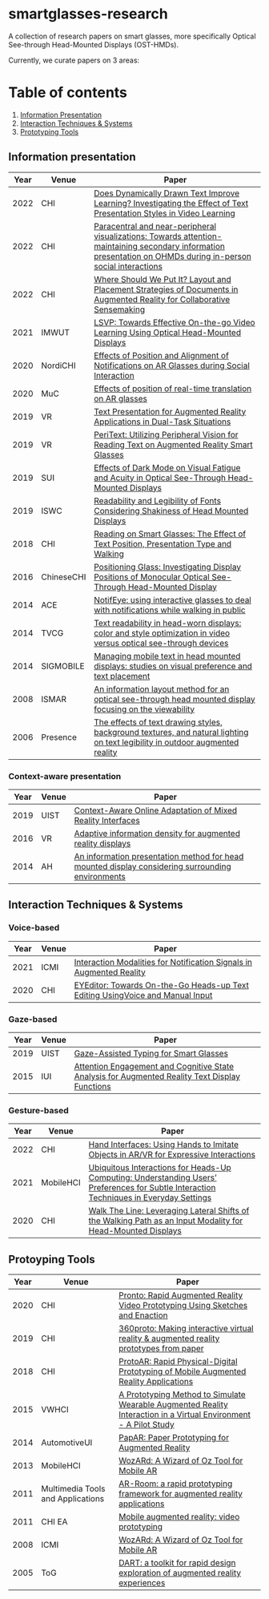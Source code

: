 # smartglasses-research
A collection of research papers on smart glasses, more specifically Optical See-through Head-Mounted Displays (OST-HMDs). 

Currently, we curate papers on 3 areas:

# Table of contents
1. [Information Presentation](#design)
2. [Interaction Techniques & Systems](#interaction)
3. [Prototyping Tools](#prototype)

## Information presentation <a name="design"></a>

| Year | Venue | Paper                                                                                                                                                            |
|------|-------|------------------------------------------------------------------------------------------------------------------------------------------------------------------|
| 2022 | CHI   | [Does Dynamically Drawn Text Improve Learning? Investigating the Effect of Text Presentation Styles in Video Learning](https://doi.org/10.1145/3491102.3517499)  |
| 2022 | CHI   | [Paracentral and near-peripheral visualizations: Towards attention-maintaining secondary information presentation on OHMDs during in-person social interactions](https://doi.org/10.1145/3491102.3502127)  |
| 2022 | CHI   | [Where Should We Put It? Layout and Placement Strategies of Documents in Augmented Reality for Collaborative Sensemaking](https://doi.org/10.1145/3491102.3501946)  |
| 2021 | IMWUT | [LSVP: Towards Effective On-the-go Video Learning Using Optical Head-Mounted Displays](https://doi.org/10.1145/3448118)                                          |
| 2020 | NordiCHI   | [Effects of Position and Alignment of Notifications on AR Glasses during Social Interaction](https://doi.org/10.1145/3419249.3420095)                       |
| 2020 | MuC   		| [Effects of position of real-time translation on AR glasses](https://doi.org/10.1145/3404983.3405523)                       |
| 2019 | VR   		| [Text Presentation for Augmented Reality Applications in Dual-Task Situations](https://doi.org/10.1109/VR.2019.8797992)                             |
| 2019 | VR   		| [PeriText: Utilizing Peripheral Vision for Reading Text on Augmented Reality Smart Glasses](https://doi.org/10.1109/VR.2019.8798065)                             |
| 2019 | SUI   		| [Effects of Dark Mode on Visual Fatigue and Acuity in Optical See-Through Head-Mounted Displays](https://doi.org/10.1145/3357251.3357584)                             |
| 2019 | ISWC   	| [Readability and Legibility of Fonts Considering Shakiness of Head Mounted Displays](https://doi.org/10.1145/3341163.3347748)                             |
| 2018 | CHI   		| [Reading on Smart Glasses: The Effect of Text Position, Presentation Type and Walking](https://doi.org/10.1145/3173574.3173619)                             |
| 2016 | ChineseCHI | [Positioning Glass: Investigating Display Positions of Monocular Optical See-Through Head-Mounted Display](https://doi.org/10.1145/2948708.2948713)          |
| 2014 | ACE 		| [NotifEye: using interactive glasses to deal with notifications while walking in public](https://doi.org/10.1145/2663806.2663824)    |
| 2014 | TVCG 		| [Text readability in head-worn displays: color and style optimization in video versus optical see-through devices](https://doi.org/10.1109/TVCG.2013.86)    |
| 2014 | SIGMOBILE 	| [Managing mobile text in head mounted displays: studies on visual preference and text placement](https://doi.org/10.1145/2636242.2636246)    |
| 2008 | ISMAR 		| [An information layout method for an optical see-through head mounted display focusing on the viewability](https://doi.org/10.1109/ISMAR.2008.4637340)    |
| 2006 | Presence   | [The effects of text drawing styles, background textures, and natural lighting on text legibility in outdoor augmented reality](https://doi.org/10.1162/pres.2006.15.1.16)|

### Context-aware presentation

| Year | Venue | Paper                                                                                                                                                            |
|------|-------|------------------------------------------------------------------------------------------------------------------------------------------------------------------|
| 2019 | UIST  | [Context-Aware Online Adaptation of Mixed Reality Interfaces](https://doi.org/10.1145/3332165.3347945)    |
| 2016 | VR    | [Adaptive information density for augmented reality displays](https://doi.org/10.1109/VR.2016.7504691)    |
| 2014 | AH    | [An information presentation method for head mounted display considering surrounding environments](https://doi.org/10.1145/2582051.2582098)    |

## Interaction Techniques & Systems <a name="interaction"></a>

### Voice-based 

| Year | Venue | Paper                                                                                                                                                            |
|------|-------|------------------------------------------------------------------------------------------------------------------------------------------------------------------|
| 2021 | ICMI  | [Interaction Modalities for Notification Signals in Augmented Reality](https://doi.org/10.1145/3462244.3479898)                                              	  |
| 2020 | CHI   | [EYEditor: Towards On-the-Go Heads-up Text Editing UsingVoice and Manual Input](https://doi.org/10.1145/3313831.3376173)                                         |

### Gaze-based
| Year | Venue | Paper                                                                                                                                                            |
|------|-------|------------------------------------------------------------------------------------------------------------------------------------------------------------------|
| 2019 | UIST  | [Gaze-Assisted Typing for Smart Glasses](https://doi.org/10.1145/3332165.3347883)  		  |
| 2015 | IUI   | [Attention Engagement and Cognitive State Analysis for Augmented Reality Text Display Functions](https://doi.org/10.1145/2678025.2701384)  		  |

### Gesture-based
| Year | Venue | Paper                                                                                                                                                            |
|------|-------|------------------------------------------------------------------------------------------------------------------------------------------------------------------|
| 2022 | CHI   | [Hand Interfaces: Using Hands to Imitate Objects in AR/VR for Expressive Interactions](https://doi.org/10.1145/3491102.3501898)  		  |
| 2021 | MobileHCI  | [Ubiquitous Interactions for Heads-Up Computing: Understanding Users’ Preferences for Subtle Interaction Techniques in Everyday Settings](https://doi.org/10.1145/3447526.3472035)                                          																																	      |
| 2020 | CHI   | [Walk The Line: Leveraging Lateral Shifts of the Walking Path as an Input Modality for Head-Mounted Displays](https://doi.org/10.1145/3313831.3376852)  		  |

## Protoyping Tools <a name="prototype"></a>
| Year | Venue | Paper                                                                                                                                                            |
|------|-------|------------------------------------------------------------------------------------------------------------------------------------------------------------------|
| 2020 | CHI   | [Pronto: Rapid Augmented Reality Video Prototyping Using Sketches and Enaction](https://doi.org/10.1145/3313831.3376160)  		  |
| 2019 | CHI   | [360proto: Making interactive virtual reality & augmented reality prototypes from paper](https://doi.org/10.1145/3290605.3300826)  		  |
| 2018 | CHI   | [ProtoAR: Rapid Physical-Digital Prototyping of Mobile Augmented Reality Applications](https://doi.org/10.1145/3173574.3173927)  		  |
| 2015| VWHCI   | [A Prototyping Method to Simulate Wearable Augmented Reality Interaction in a Virtual Environment - A Pilot Study](https://doi.org/10.11159/vwhci.2015.003)  		  |
| 2014 | AutomotiveUI   | [PapAR: Paper Prototyping for Augmented Reality](https://doi.org/10.1145/2667239.2667271)  		  |
| 2013 | MobileHCI   | [WozARd: A Wizard of Oz Tool for Mobile AR](https://doi.org/10.1145/2667239.2667271)  		  |
| 2011 | Multimedia Tools and Applications   | [AR-Room: a rapid prototyping framework for augmented reality applications](https://doi.org/10.1007/s11042-010-0592-1)  		  |
| 2011 | CHI EA   | [Mobile augmented reality: video prototyping](https://doi.org/10.1145/1979742.1979927)  		  |
| 2008 | ICMI   | [WozARd: A Wizard of Oz Tool for Mobile AR](https://doi.org/10.1145/1452392.1452444)  		  |
| 2005 | ToG   | [DART: a toolkit for rapid design exploration of augmented reality experiences](https://doi.org/10.1145/1073204.1073288)  		  |
